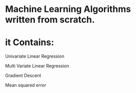 # Machine Learning Algorithms written from scratch.

# it Contains:
Univariate Linear Regression

Multi Variate Linear Regression

Gradient Descent

Mean squared error
